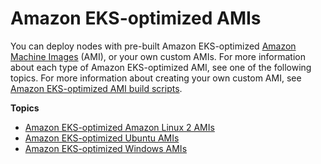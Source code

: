# Amazon EKS\-optimized AMIs<a name="eks-optimized-amis"></a>

You can deploy nodes with pre\-built Amazon EKS\-optimized [Amazon Machine Images](https://docs.aws.amazon.com/AWSEC2/latest/UserGuide/AMIs.html) \(AMI\), or your own custom AMIs\. For more information about each type of Amazon EKS\-optimized AMI, see one of the following topics\. For more information about creating your own custom AMI, see [Amazon EKS\-optimized AMI build scripts](eks-optimized-ami.md#eks-ami-build-scripts)\.

**Topics**
+ [Amazon EKS\-optimized Amazon Linux 2 AMIs](eks-optimized-ami.md)
+ [Amazon EKS\-optimized Ubuntu AMIs](eks-partner-amis.md)
+ [Amazon EKS\-optimized Windows AMIs](eks-optimized-windows-ami.md)